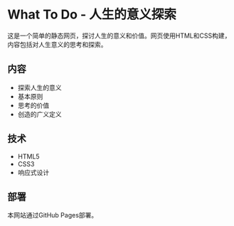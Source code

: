 # What To Do - 人生的意义探索

这是一个简单的静态网页，探讨人生的意义和价值。网页使用HTML和CSS构建，内容包括对人生意义的思考和探索。

## 内容

- 探索人生的意义
- 基本原则
- 思考的价值
- 创造的广义定义

## 技术

- HTML5
- CSS3
- 响应式设计

## 部署

本网站通过GitHub Pages部署。